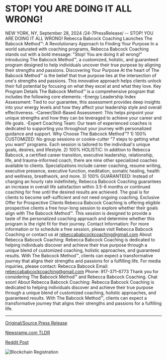 # STOP! YOU ARE DOING IT ALL WRONG!

NEW YORK, NY, September 28, 2024 /24-7PressRelease/ -- STOP! YOU ARE DOING IT ALL WRONG!  Rebecca Babcock Coaching Launches The Babcock Method™: A Revolutionary Approach to Finding Your Purpose  In a world saturated with coaching programs, Rebecca Babcock Coaching stands out with a bold message: "Stop! You are doing it all wrong!" Introducing The Babcock Method™, a customized, holistic, and guaranteed program designed to help individuals uncover their true purpose by aligning their strengths and passions.  Discovering Your Purpose At the heart of The Babcock Method™ is the belief that true purpose lies at the intersection of one's strengths and passions. This innovative approach helps clients unlock their full potential by focusing on what they excel at and what they love. Key Program Details The Babcock Method™ is a comprehensive program that includes the following core elements: -Energy Leadership Index Assessment: Tied to our guarantee, this assessment provides deep insights into your energy levels and how they affect your leadership style and overall effectiveness. -Career/Skill-Based Assessment: This helps pinpoint your unique strengths and how they can be leveraged to achieve your career and life goals. -Expert Coaching Team: Our team of experienced coaches is dedicated to supporting you throughout your journey with personalized guidance and support.  Why Choose The Babcock Method™? 1) 100% CUSTOMIZED: No group sessions or cookie-cutter "7 steps to getting what you want" programs. Each session is tailored to the individual's unique goals, desires, and lifestyle.  2) 100% HOLISTIC: In addition to Rebecca Babcock, a certified career transition, executive leadership, relationship, life, and trauma-informed coach, there are nine other specialized coaches available to clients. Specializations include career coaching, resume writing, executive presence, executive function, meditation, somatic healing, health and wellness, breathwork, and more.  3) 100% GUARANTEED: Instead of charging an hourly rate indefinitely, Rebecca Babcock Coaching guarantees an increase in overall life satisfaction within 3.5-6 months or continued coaching for free until the desired results are achieved. The goal is for clients to become self-sufficient and not need ongoing coaching.  Exclusive Offer for Prospective Clients Rebecca Babcock Coaching is offering eligible prospective clients a free hour-long session to explore whether their goals align with The Babcock Method™. This session is designed to provide a taste of the personalized coaching approach and determine whether this program is the right fit for their journey.  Contact Information: For more information or to schedule a free session, please visit Rebecca Babcock Coaching or contact us at rebeccababcockcoaching@gmail.com  About Rebecca Babcock Coaching: Rebecca Babcock Coaching is dedicated to helping individuals discover and achieve their true purpose through a unique blend of customized coaching, holistic approaches, and guaranteed results. With The Babcock Method™, clients can expect a transformative journey that aligns their strengths and passions for a fulfilling life.  For media inquiries, please contact: Rebecca Babcock Email: rebeccababcockcoaching@gmail.com Phone: 917-371-6773 Thank you for considering The Babcock Method™ and Rebecca Babcock Coaching. Chat soon!  About Rebecca Babcock Coaching: Rebecca Babcock Coaching is dedicated to helping individuals discover and achieve their true purpose through a unique blend of customized coaching, holistic approaches, and guaranteed results. With The Babcock Method™, clients can expect a transformative journey that aligns their strengths and passions for a fulfilling life. 

---

[Original/Source Press Release](https://www.24-7pressrelease.com/press-release/514773/stop-you-are-doing-it-all-wrong)
                    

[Newsramp.com TLDR](https://newsramp.com/curated-news/rebecca-babcock-coaching-launches-the-babcock-methodtm-a-revolutionary-approach-to-finding-your-purpose/a4123a006d996da97d10db160a23346e) 

 



[Reddit Post](https://www.reddit.com/r/Leadership_Management/comments/1fr8sgz/rebecca_babcock_coaching_launches_the_babcock/) 



![Blockchain Registration](https://cdn.newsramp.app/24-7PressRelease/qrcode/249/28/knobZXfv.webp)